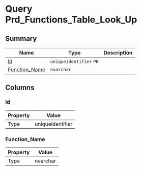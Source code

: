 # Query Prd_Functions_Table_Look_Up


## Summary

| Name | Type | Description |
| - | - | --- |
|[Id](#id)|`uniqueidentifier` `PK`||
|[Function_Name](#function_name)|`nvarchar` ||

## Columns

### Id

| Property | Value |
| - | - |
|Type|uniqueidentifier|

### Function_Name

| Property | Value |
| - | - |
|Type|nvarchar|



